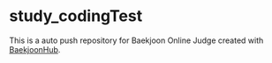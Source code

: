 # study_codingTest
This is a auto push repository for Baekjoon Online Judge created with [BaekjoonHub](https://github.com/BaekjoonHub/BaekjoonHub).
